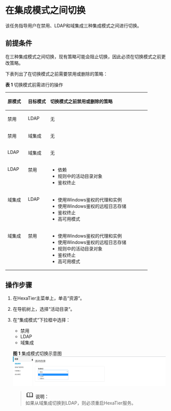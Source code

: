 # 在集成模式之间切换<a name="ZH-CN_TOPIC_0111166516"></a>

该任务指导用户在禁用、LDAP和域集成三种集成模式之间进行切换。

## 前提条件<a name="zh-cn_topic_0180960190_sa10da0c9f7d446218aabd05a1610f48a"></a>

在三种集成模式之间切换，现有策略可能会阻止切换，因此必须在切换模式之前更改策略。

下表列出了在切换模式之前需要禁用或删除的策略：

**表 1**  切换模式前需进行的操作

<a name="zh-cn_topic_0180960190_t88314a2b5d884f18bef35114bf05e8d0"></a>
<table><thead align="left"><tr id="zh-cn_topic_0180960190_r805e882013764592bc10aac09437ad8c"><th class="cellrowborder" valign="top" width="14.35%" id="mcps1.2.4.1.1"><p id="zh-cn_topic_0180960190_zh-cn_topic_0076429741_p172114813287"><a name="zh-cn_topic_0180960190_zh-cn_topic_0076429741_p172114813287"></a><a name="zh-cn_topic_0180960190_zh-cn_topic_0076429741_p172114813287"></a>原模式</p>
</th>
<th class="cellrowborder" valign="top" width="15.659999999999998%" id="mcps1.2.4.1.2"><p id="zh-cn_topic_0180960190_zh-cn_topic_0076429741_p17728486287"><a name="zh-cn_topic_0180960190_zh-cn_topic_0076429741_p17728486287"></a><a name="zh-cn_topic_0180960190_zh-cn_topic_0076429741_p17728486287"></a>目标模式</p>
</th>
<th class="cellrowborder" valign="top" width="69.99%" id="mcps1.2.4.1.3"><p id="zh-cn_topic_0180960190_zh-cn_topic_0076429741_p572848192812"><a name="zh-cn_topic_0180960190_zh-cn_topic_0076429741_p572848192812"></a><a name="zh-cn_topic_0180960190_zh-cn_topic_0076429741_p572848192812"></a>切换模式之前禁用或删除的策略</p>
</th>
</tr>
</thead>
<tbody><tr id="zh-cn_topic_0180960190_r8c68dfa98e3f4214bc33043d5ab181f6"><td class="cellrowborder" valign="top" width="14.35%" headers="mcps1.2.4.1.1 "><p id="zh-cn_topic_0180960190_zh-cn_topic_0076429741_p972144818288"><a name="zh-cn_topic_0180960190_zh-cn_topic_0076429741_p972144818288"></a><a name="zh-cn_topic_0180960190_zh-cn_topic_0076429741_p972144818288"></a>禁用</p>
</td>
<td class="cellrowborder" valign="top" width="15.659999999999998%" headers="mcps1.2.4.1.2 "><p id="zh-cn_topic_0180960190_a70a1041e6af242b49e5e0acc8ed8d440"><a name="zh-cn_topic_0180960190_a70a1041e6af242b49e5e0acc8ed8d440"></a><a name="zh-cn_topic_0180960190_a70a1041e6af242b49e5e0acc8ed8d440"></a>LDAP</p>
</td>
<td class="cellrowborder" valign="top" width="69.99%" headers="mcps1.2.4.1.3 "><p id="zh-cn_topic_0180960190_zh-cn_topic_0076429741_p272648192818"><a name="zh-cn_topic_0180960190_zh-cn_topic_0076429741_p272648192818"></a><a name="zh-cn_topic_0180960190_zh-cn_topic_0076429741_p272648192818"></a>无</p>
</td>
</tr>
<tr id="zh-cn_topic_0180960190_r99767aec2a3349078575115ae087b47c"><td class="cellrowborder" valign="top" width="14.35%" headers="mcps1.2.4.1.1 "><p id="zh-cn_topic_0180960190_zh-cn_topic_0076429741_p12723481288"><a name="zh-cn_topic_0180960190_zh-cn_topic_0076429741_p12723481288"></a><a name="zh-cn_topic_0180960190_zh-cn_topic_0076429741_p12723481288"></a>禁用</p>
</td>
<td class="cellrowborder" valign="top" width="15.659999999999998%" headers="mcps1.2.4.1.2 "><p id="zh-cn_topic_0180960190_zh-cn_topic_0076429741_p15722487282"><a name="zh-cn_topic_0180960190_zh-cn_topic_0076429741_p15722487282"></a><a name="zh-cn_topic_0180960190_zh-cn_topic_0076429741_p15722487282"></a>域集成</p>
</td>
<td class="cellrowborder" valign="top" width="69.99%" headers="mcps1.2.4.1.3 "><p id="zh-cn_topic_0180960190_zh-cn_topic_0076429741_p147304818284"><a name="zh-cn_topic_0180960190_zh-cn_topic_0076429741_p147304818284"></a><a name="zh-cn_topic_0180960190_zh-cn_topic_0076429741_p147304818284"></a>无</p>
</td>
</tr>
<tr id="zh-cn_topic_0180960190_r23a9c19e39b04bb29596f1fa9df67012"><td class="cellrowborder" valign="top" width="14.35%" headers="mcps1.2.4.1.1 "><p id="zh-cn_topic_0180960190_zh-cn_topic_0076429741_p157312481282"><a name="zh-cn_topic_0180960190_zh-cn_topic_0076429741_p157312481282"></a><a name="zh-cn_topic_0180960190_zh-cn_topic_0076429741_p157312481282"></a>LDAP</p>
</td>
<td class="cellrowborder" valign="top" width="15.659999999999998%" headers="mcps1.2.4.1.2 "><p id="zh-cn_topic_0180960190_a4a78e5f23e884323b423dd9ac474313b"><a name="zh-cn_topic_0180960190_a4a78e5f23e884323b423dd9ac474313b"></a><a name="zh-cn_topic_0180960190_a4a78e5f23e884323b423dd9ac474313b"></a>域集成</p>
</td>
<td class="cellrowborder" valign="top" width="69.99%" headers="mcps1.2.4.1.3 "><p id="zh-cn_topic_0180960190_a4449fe8cbb9244168391f2503c49dc78"><a name="zh-cn_topic_0180960190_a4449fe8cbb9244168391f2503c49dc78"></a><a name="zh-cn_topic_0180960190_a4449fe8cbb9244168391f2503c49dc78"></a>无</p>
</td>
</tr>
<tr id="zh-cn_topic_0180960190_re7a72a3dfc214140aaad005e50981738"><td class="cellrowborder" valign="top" width="14.35%" headers="mcps1.2.4.1.1 "><p id="zh-cn_topic_0180960190_a75bc5cb5690b4780abf4c643caaea209"><a name="zh-cn_topic_0180960190_a75bc5cb5690b4780abf4c643caaea209"></a><a name="zh-cn_topic_0180960190_a75bc5cb5690b4780abf4c643caaea209"></a>LDAP</p>
</td>
<td class="cellrowborder" valign="top" width="15.659999999999998%" headers="mcps1.2.4.1.2 "><p id="zh-cn_topic_0180960190_zh-cn_topic_0076429741_p17314482286"><a name="zh-cn_topic_0180960190_zh-cn_topic_0076429741_p17314482286"></a><a name="zh-cn_topic_0180960190_zh-cn_topic_0076429741_p17314482286"></a>禁用</p>
</td>
<td class="cellrowborder" valign="top" width="69.99%" headers="mcps1.2.4.1.3 "><a name="zh-cn_topic_0180960190_u9694fd26434b42ec9d5785773b931f8e"></a><a name="zh-cn_topic_0180960190_u9694fd26434b42ec9d5785773b931f8e"></a><ul id="zh-cn_topic_0180960190_u9694fd26434b42ec9d5785773b931f8e"><li>依赖</li><li>规则中的活动目录对象</li><li>鉴权终止</li></ul>
</td>
</tr>
<tr id="zh-cn_topic_0180960190_r5974016101be45c49ac0793fcab3249a"><td class="cellrowborder" valign="top" width="14.35%" headers="mcps1.2.4.1.1 "><p id="zh-cn_topic_0180960190_a81e535f9a64f4240a80173f0ee9de689"><a name="zh-cn_topic_0180960190_a81e535f9a64f4240a80173f0ee9de689"></a><a name="zh-cn_topic_0180960190_a81e535f9a64f4240a80173f0ee9de689"></a>域集成</p>
</td>
<td class="cellrowborder" valign="top" width="15.659999999999998%" headers="mcps1.2.4.1.2 "><p id="zh-cn_topic_0180960190_zh-cn_topic_0076429741_p4732483284"><a name="zh-cn_topic_0180960190_zh-cn_topic_0076429741_p4732483284"></a><a name="zh-cn_topic_0180960190_zh-cn_topic_0076429741_p4732483284"></a>LDAP</p>
</td>
<td class="cellrowborder" valign="top" width="69.99%" headers="mcps1.2.4.1.3 "><a name="zh-cn_topic_0180960190_u8439bcf4e20b41aebc3f1a40f0feeb6b"></a><a name="zh-cn_topic_0180960190_u8439bcf4e20b41aebc3f1a40f0feeb6b"></a><ul id="zh-cn_topic_0180960190_u8439bcf4e20b41aebc3f1a40f0feeb6b"><li>使用Windows鉴权的代理和实例</li><li>使用Windows鉴权的远程日志存储</li><li>鉴权终止</li><li>高可用模式</li></ul>
</td>
</tr>
<tr id="zh-cn_topic_0180960190_r5b4c19795d7547438816b981af09183e"><td class="cellrowborder" valign="top" width="14.35%" headers="mcps1.2.4.1.1 "><p id="zh-cn_topic_0180960190_a3395c06b18ef4438be9dd06d3930a3bc"><a name="zh-cn_topic_0180960190_a3395c06b18ef4438be9dd06d3930a3bc"></a><a name="zh-cn_topic_0180960190_a3395c06b18ef4438be9dd06d3930a3bc"></a>域集成</p>
</td>
<td class="cellrowborder" valign="top" width="15.659999999999998%" headers="mcps1.2.4.1.2 "><p id="zh-cn_topic_0180960190_abe3a9ebf8cc749619baf7a8704b91106"><a name="zh-cn_topic_0180960190_abe3a9ebf8cc749619baf7a8704b91106"></a><a name="zh-cn_topic_0180960190_abe3a9ebf8cc749619baf7a8704b91106"></a>禁用</p>
</td>
<td class="cellrowborder" valign="top" width="69.99%" headers="mcps1.2.4.1.3 "><a name="zh-cn_topic_0180960190_u4485e021f64f4537941e324e270bd5cb"></a><a name="zh-cn_topic_0180960190_u4485e021f64f4537941e324e270bd5cb"></a><ul id="zh-cn_topic_0180960190_u4485e021f64f4537941e324e270bd5cb"><li>使用Windows鉴权的代理和实例</li><li>使用Windows鉴权的远程日志存储</li><li>规则中的活动目录对象</li><li>鉴权终止</li><li>高可用模式</li></ul>
</td>
</tr>
</tbody>
</table>

## 操作步骤<a name="zh-cn_topic_0180960190_s79586ca02273447aa65fb9c74587a243"></a>

1.  在HexaTier主菜单上，单击“资源“。
2.  在导航树上，选择“活动目录“。
3.  在“集成模式“下拉框中选择：

    -   禁用
    -   LDAP
    -   域集成

    **图 1**  集成模式切换示意图<a name="zh-cn_topic_0180960190_fig49678261116"></a>  
    ![](figures/集成模式切换示意图.png "集成模式切换示意图")

    >![](public_sys-resources/icon-note.gif) **说明：**   
    >如果从域集成切换到LDAP，则必须重启HexaTier服务。  


